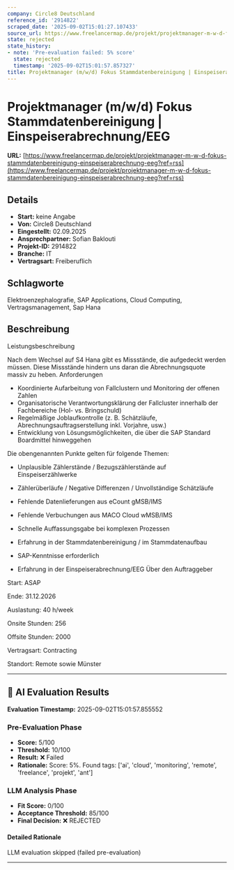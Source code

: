 ```yaml
---
company: Circle8 Deutschland
reference_id: '2914822'
scraped_date: '2025-09-02T15:01:27.107433'
source_url: https://www.freelancermap.de/projekt/projektmanager-m-w-d-fokus-stammdatenbereinigung-einspeiserabrechnung-eeg?ref=rss
state: rejected
state_history:
- note: 'Pre-evaluation failed: 5% score'
  state: rejected
  timestamp: '2025-09-02T15:01:57.857327'
title: Projektmanager (m/w/d) Fokus Stammdatenbereinigung | Einspeiserabrechnung/EEG
---
```



# Projektmanager (m/w/d) Fokus Stammdatenbereinigung | Einspeiserabrechnung/EEG
**URL:** [https://www.freelancermap.de/projekt/projektmanager-m-w-d-fokus-stammdatenbereinigung-einspeiserabrechnung-eeg?ref=rss](https://www.freelancermap.de/projekt/projektmanager-m-w-d-fokus-stammdatenbereinigung-einspeiserabrechnung-eeg?ref=rss)
## Details
- **Start:** keine Angabe
- **Von:** Circle8 Deutschland
- **Eingestellt:** 02.09.2025
- **Ansprechpartner:** Sofian Baklouti
- **Projekt-ID:** 2914822
- **Branche:** IT
- **Vertragsart:** Freiberuflich

## Schlagworte
Elektroenzephalografie, SAP Applications, Cloud Computing, Vertragsmanagement, Sap Hana

## Beschreibung
Leistungsbeschreibung

Nach dem Wechsel auf S4 Hana gibt es Missstände, die aufgedeckt werden müssen. Diese Missstände hindern uns daran die Abrechnungsquote massiv zu heben.
Anforderungen

- Koordinierte Aufarbeitung von Fallclustern und Monitoring der offenen Zahlen
- Organisatorische Verantwortungsklärung der Fallcluster innerhalb der Fachbereiche (Hol- vs. Bringschuld)
- Regelmäßige Joblaufkontrolle (z. B. Schätzläufe, Abrechnungsauftragserstellung inkl. Vorjahre, usw.)
- Entwicklung von Lösungsmöglichkeiten, die über die SAP Standard Boardmittel hinweggehen

Die obengenannten Punkte gelten für folgende Themen:

- Unplausible Zählerstände / Bezugszählerstände auf Einspeiserzählwerke
- Zählerüberläufe / Negative Differenzen / Unvollständige Schätzläufe
- Fehlende Datenlieferungen aus eCount gMSB/IMS
- Fehlende Verbuchungen aus MACO Cloud wMSB/IMS

- Schnelle Auffassungsgabe bei komplexen Prozessen
- Erfahrung in der Stammdatenbereinigung / im Stammdatenaufbau
- SAP-Kenntnisse erforderlich
- Erfahrung in der Einspeiserabrechnung/EEG
Über den Auftraggeber

Start: ASAP

Ende: 31.12.2026

Auslastung: 40 h/week

Onsite Stunden: 256

Offsite Stunden: 2000

Vertragsart: Contracting

Standort: Remote sowie Münster

---

## 🤖 AI Evaluation Results

**Evaluation Timestamp:** 2025-09-02T15:01:57.855552

### Pre-Evaluation Phase
- **Score:** 5/100
- **Threshold:** 10/100
- **Result:** ❌ Failed
- **Rationale:** Score: 5%. Found tags: ['ai', 'cloud', 'monitoring', 'remote', 'freelance', 'projekt', 'ant']

### LLM Analysis Phase
- **Fit Score:** 0/100
- **Acceptance Threshold:** 85/100
- **Final Decision:** ❌ REJECTED

#### Detailed Rationale
LLM evaluation skipped (failed pre-evaluation)

---
